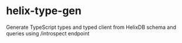 # helix-type-gen
Generate TypeScript types and typed client from HelixDB schema and queries using /introspect endpoint

